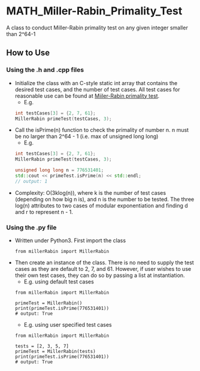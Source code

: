 # MATH_Miller-Rabin_Primality_Test
A class to conduct Miller-Rabin primality test on any given integer smaller than 2^64-1

## How to Use
### Using the .h and .cpp files
* Initialize the class with an C-style static int array that contains the desired test cases, and the number of test cases. All test cases for reasonable use can be found at [Miiler-Rabin primality test](https://en.wikipedia.org/wiki/Miller%E2%80%93Rabin_primality_test).
  * E.g. 
  ```c++
  int testCases[3] = {2, 7, 61};
  MillerRabin primeTest(testCases, 3);
  ```
* Call the isPrime(n) function to check the primality of number n. n must be no larger than 2^64 - 1 (i.e. max of unsigned long long)
  * E.g.
  ```c++
  int testCases[3] = {2, 7, 61};
  MillerRabin primeTest(testCases, 3);
  
  unsigned long long n = 776531401;
  std::cout << primeTest.isPrime(n) << std::endl;
  // output: 1
  ```
* Complexity: O(3klog(n)), where k is the number of test cases (depending on how big n is), and n is the number to be tested. The three log(n) attributes to two cases of modular exponentiation and finding d and r to represent n - 1.

### Using the .py file
* Written under Python3. First import the class
  ```Python3
  from millerRabin import MillerRabin
  ```
* Then create an instance of the class. There is no need to supply the test cases as they are default to 2, 7, and 61. However, if user wishes to use their own test cases, they can do so by passing a list at instantiation.
  * E.g. using default test cases
  ```Python3
  from millerRabin import MillerRabin
  
  primeTest = MillerRabin()
  print(primeTest.isPrime(776531401))
  # output: True
  ```
  * E.g. using user specified test cases
  ```Python3
  from millerRabin import MillerRabin
  
  tests = [2, 3, 5, 7]
  primeTest = MillerRabin(tests)
  print(primeTest.isPrime(776531401))
  # output: True
  ```
